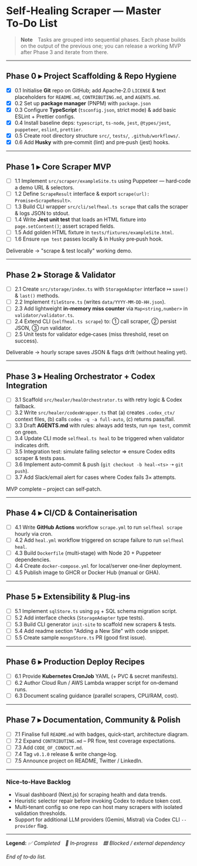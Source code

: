 # Self‑Healing Scraper — Master To‑Do List

> **Note** Tasks are grouped into sequential phases. Each phase builds on the output of the previous one; you can release a working MVP after Phase 3 and iterate from there.

---

## Phase 0 ▸ Project Scaffolding & Repo Hygiene

- [x] 0.1 Initialise **Git** repo on GitHub; add Apache‑2.0 `LICENSE` & text placeholders for `README.md`, `CONTRIBUTING.md`, and `AGENTS.md`.
- [x] 0.2 Set up **package manager** (PNPM) with `package.json`
- [x] 0.3 Configure **TypeScript** (`tsconfig.json`, strict mode) & add basic ESLint + Prettier configs.
- [x] 0.4 Install baseline deps: `typescript`, `ts-node`, `jest`, `@types/jest`, `puppeteer`, `eslint`, `prettier`.
- [x] 0.5 Create root directory structure `src/`, `tests/`, `.github/workflows/`.
- [x] 0.6 Add **Husky** with pre‑commit (lint) and pre‑push (jest) hooks.

---

## Phase 1 ▸ Core Scraper MVP

- [ ] 1.1 Implement `src/scraper/exampleSite.ts` using Puppeteer ― hard‑code a demo URL & selectors.
- [ ] 1.2 Define `ScrapeResult` interface & export `scrape(url): Promise<ScrapeResult>`.
- [ ] 1.3 Build CLI wrapper `src/cli/selfheal.ts scrape` that calls the scraper & logs JSON to stdout.
- [ ] 1.4 Write **Jest unit test** that loads an HTML fixture into `page.setContent()`; assert scraped fields.
- [ ] 1.5 Add golden HTML fixture in `tests/fixtures/exampleSite.html`.
- [ ] 1.6 Ensure `npm test` passes locally & in Husky pre‑push hook.

Deliverable → "scrape & test locally" working demo.

---

## Phase 2 ▸ Storage & Validator

- [ ] 2.1 Create `src/storage/index.ts` with `StorageAdapter` interface ↦ `save()` & `last()` methods.
- [ ] 2.2 Implement `fileStore.ts` (writes `data/YYYY‑MM‑DD‑HH.json`).
- [ ] 2.3 Add lightweight **in‑memory miss counter** via `Map<string,number>` in `validator/validator.ts`.
- [ ] 2.4 Extend CLI (`selfheal.ts scrape`) to: ① call scraper, ② persist JSON, ③ run validator.
- [ ] 2.5 Unit tests for validator edge‑cases (miss threshold, reset on success).

Deliverable → hourly scrape saves JSON & flags drift (without healing yet).

---

## Phase 3 ▸ Healing Orchestrator + Codex Integration

- [ ] 3.1 Scaffold `src/healer/healOrchestrator.ts` with retry logic & Codex fallback.
- [ ] 3.2 Write `src/healer/codexWrapper.ts` that (a) creates `.codex_ctx/` context files, (b) calls `codex -q -a full-auto`, (c) returns pass/fail.
- [ ] 3.3 Draft **AGENTS.md** with rules: always add tests, run `npm test`, commit on green.
- [ ] 3.4 Update CLI mode `selfheal.ts heal` to be triggered when validator indicates drift.
- [ ] 3.5 Integration test: simulate failing selector ⇒ ensure Codex edits scraper & tests pass.
- [ ] 3.6 Implement auto‑commit & push (`git checkout -b heal‑<ts>` ➝ `git push`).
- [ ] 3.7 Add Slack/email alert for cases where Codex fails 3× attempts.

MVP complete – project can self‑patch.

---

## Phase 4 ▸ CI/CD & Containerisation

- [ ] 4.1 Write **GitHub Actions** workflow `scrape.yml` to run `selfheal scrape` hourly via cron.
- [ ] 4.2 Add `heal.yml` workflow triggered on scrape failure to run `selfheal heal`.
- [ ] 4.3 Build `Dockerfile` (multi‑stage) with Node 20 + Puppeteer dependencies.
- [ ] 4.4 Create `docker-compose.yml` for local/server one‑liner deployment.
- [ ] 4.5 Publish image to GHCR or Docker Hub (manual or GHA).

---

## Phase 5 ▸ Extensibility & Plug‑ins

- [ ] 5.1 Implement `sqlStore.ts` using `pg` + SQL schema migration script.
- [ ] 5.2 Add interface checks (`StorageAdapter` type tests).
- [ ] 5.3 Build CLI generator `init-site` to scaffold new scrapers & tests.
- [ ] 5.4 Add readme section "Adding a New Site" with code snippet.
- [ ] 5.5 Create sample `mongoStore.ts` PR (good first issue).

---

## Phase 6 ▸ Production Deploy Recipes

- [ ] 6.1 Provide **Kubernetes CronJob** YAML (+ PVC & secret manifests).
- [ ] 6.2 Author Cloud Run / AWS Lambda wrapper script for on‑demand runs.
- [ ] 6.3 Document scaling guidance (parallel scrapers, CPU/RAM, cost).

---

## Phase 7 ▸ Documentation, Community & Polish

- [ ] 7.1 Finalise full `README.md` with badges, quick‑start, architecture diagram.
- [ ] 7.2 Expand `CONTRIBUTING.md` – PR flow, test coverage expectations.
- [ ] 7.3 Add `CODE_OF_CONDUCT.md`.
- [ ] 7.4 Tag `v0.1.0` release & write change‑log.
- [ ] 7.5 Announce project on README, Twitter / LinkedIn.

---

### Nice‑to‑Have Backlog

- Visual dashboard (Next.js) for scraping health and data trends.
- Heuristic selector repair before invoking Codex to reduce token cost.
- Multi‑tenant config so one repo can host many scrapers with isolated validation thresholds.
- Support for additional LLM providers (Gemini, Mistral) via Codex CLI `--provider` flag.

---

**Legend:**
_✅ Completed 🚧 In‑progress 🟦 Blocked / external dependency_

_End of to‑do list._
